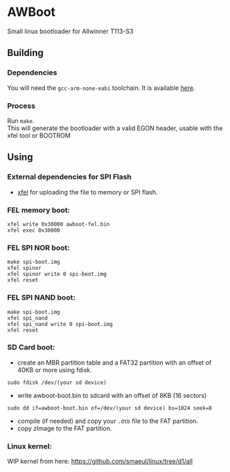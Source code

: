 # AWBoot

Small linux bootloader for Allwinner T113-S3

## Building

### Dependencies
You will need the `gcc-arm-none-eabi` toolchain.  It is available [here](https://developer.arm.com/downloads/-/gnu-rm).  

### Process
Run `make`.  
This will generate the bootloader with a valid EGON header, usable with the xfel tool or BOOTROM  

## Using

### External dependencies for SPI Flash
- [xfel](https://github.com/xboot/xfel) for uploading the file to memory or SPI flash.  

### FEL memory boot:
```
xfel write 0x30000 awboot-fel.bin
xfel exec 0x30000
```

### FEL SPI NOR boot:
```
make spi-boot.img
xfel spinor
xfel spinor write 0 spi-boot.img
xfel reset
```

### FEL SPI NAND boot:
```
make spi-boot.img
xfel spi_nand
xfel spi_nand write 0 spi-boot.img
xfel reset
```

### SD Card boot:
- create an MBR partition table and a FAT32 partition with an offset of 40KB or more using fdisk.  
```
sudo fdisk /dev/(your sd device)
```
- write awboot-boot.bin to sdcard with an offset of 8KB (16 sectors)  
```
sudo dd if=awboot-boot.bin of=/dev/(your sd device) bs=1024 seek=8
```
- compile (if needed) and copy your `.dtb` file to the FAT partition.
- copy zImage to the FAT partition.

### Linux kernel:
WIP kernel from here: https://github.com/smaeul/linux/tree/d1/all
